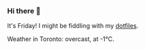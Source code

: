 ### Hi there :wave:

It's Friday! I might be fiddling with my [dotfiles](https://github.com/bewuethr/dotfiles).

Weather in Toronto: overcast, at -1°C.
